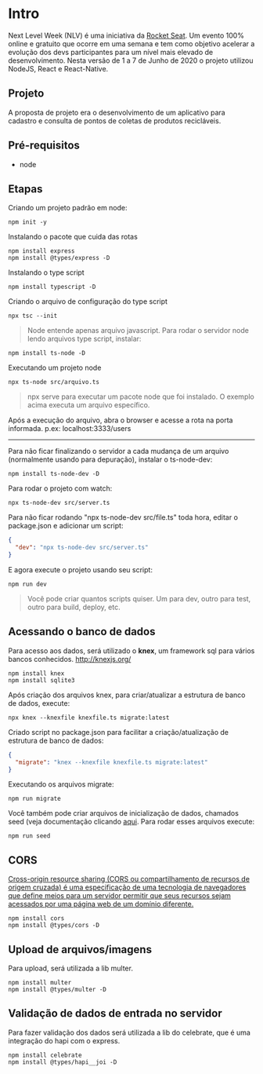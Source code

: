 # Intro
Next Level Week (NLV) é uma iniciativa da [Rocket Seat](https://rocketseat.com.br/). Um evento 100% online e gratuito que ocorre em uma semana e tem como objetivo acelerar a evolução dos devs participantes para um nível mais elevado de desenvolvimento.
Nesta versão de 1 a 7 de Junho de 2020 o projeto utilizou NodeJS, React e React-Native.

## Projeto
A proposta de projeto era o desenvolvimento de um aplicativo para cadastro e consulta de pontos de coletas de produtos recicláveis.

## Pré-requisitos
- node

## Etapas
Criando um projeto padrão em node:
```
npm init -y
```
Instalando o pacote que cuida das rotas
```
npm install express
npm install @types/express -D
```
Instalando o type script
```
npm install typescript -D
```
Criando o arquivo de configuração do type script
```
npx tsc --init
```
>Node entende apenas arquivo javascript. Para rodar o servidor node lendo arquivos type script, instalar:
```
npm install ts-node -D
```
Executando um projeto node
```
npx ts-node src/arquivo.ts
```
>npx serve para executar um pacote node que foi instalado. O exemplo acima executa um arquivo específico.

Após a execução do arquivo, abra o browser e acesse a rota na porta informada. p.ex: localhost:3333/users
___
Para não ficar finalizando o servidor a cada mudança de um arquivo (normalmente usando para depuração), instalar o ts-node-dev:
```
npm install ts-node-dev -D
```
Para rodar o projeto com watch:
```
npx ts-node-dev src/server.ts
```
Para não ficar rodando "npx ts-node-dev src/file.ts" toda hora, editar o package.json e adicionar um script:
```json
{
  "dev": "npx ts-node-dev src/server.ts"
}
```
E agora execute o projeto usando seu script:
```
npm run dev
```
> Você pode criar quantos scripts quiser. Um para dev, outro para test, outro para build, deploy, etc.
> 
## Acessando o banco de dados
Para acesso aos dados, será utilizado o **knex**, um framework sql para vários bancos conhecidos.
http://knexjs.org/
```
npm install knex
npm install sqlite3
```
Após criação dos arquivos knex, para criar/atualizar a estrutura de banco de dados, execute:
```
npx knex --knexfile knexfile.ts migrate:latest
```
Criado script no package.json para facilitar a criação/atualização de estrutura de banco de dados:
```json
{
  "migrate": "knex --knexfile knexfile.ts migrate:latest"
}
```
Executando os arquivos migrate:
```
npm run migrate
```
Você também pode criar arquivos de inicialização de dados, chamados seed (veja documentação clicando [aqui](http://knexjs.org/#Seeds-CLI). Para rodar esses arquivos execute:
```
npm run seed
```
## CORS
[Cross-origin resource sharing (CORS ou compartilhamento de recursos de origem cruzada) é uma especificação de uma tecnologia de navegadores que define meios para um servidor permitir que seus recursos sejam acessados por uma página web de um domínio diferente.](https://pt.wikipedia.org/wiki/Cross-origin_resource_sharing)
```
npm install cors 
npm install @types/cors -D
```

## Upload de arquivos/imagens
Para upload, será utilizada a lib multer.
```
npm install multer
npm install @types/multer -D
```

## Validação de dados de entrada no servidor
Para fazer validação dos dados será utilizada a lib do celebrate, que é uma integração do hapi com o express.
```
npm install celebrate
npm install @types/hapi__joi -D
```
